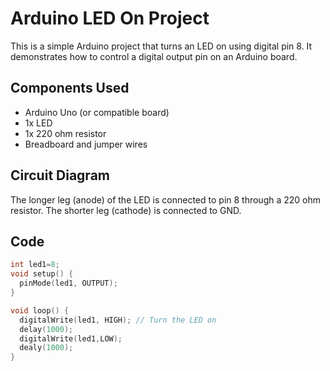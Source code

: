 # Arduino LED On Project

This is a simple Arduino project that turns an LED on using digital pin 8. It demonstrates how to control a digital output pin on an Arduino board.

## Components Used
- Arduino Uno (or compatible board)
- 1x LED
- 1x 220 ohm resistor
- Breadboard and jumper wires

## Circuit Diagram
The longer leg (anode) of the LED is connected to pin 8 through a 220 ohm resistor. The shorter leg (cathode) is connected to GND.

## Code
```cpp
int led1=8;
void setup() {
  pinMode(led1, OUTPUT);
}

void loop() {
  digitalWrite(led1, HIGH); // Turn the LED on
  delay(1000);
  digitalWrite(led1,LOW);
  dealy(1000);
}


